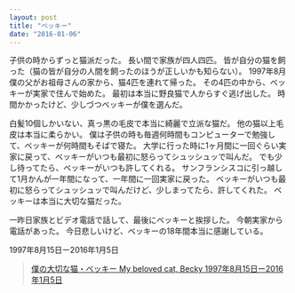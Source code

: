 ```yaml
---
layout: post
title: "ベッキー"
date: "2016-01-06"
---
```

子供の時からずっと猫派だった。
長い間で家族が四人四匹。
皆が自分の猫を飼った（猫の皆が自分の人間を飼ったのほうが正しいかも知らない）。
1997年8月僕の父がお祖母さんの家から、猫4匹を連れて帰った。
その4匹の中から、ベッキーが実家で住んで始めた。
最初は本当に野良猫で人からすぐ逃げ出した。
時間かかったけど、少しづつベッキーが僕を選んだ。

白髪10個しかいない、真っ黒の毛皮で本当に綺麗で立派な猫だ。
他の猫以上毛皮は本当に柔らかい。
僕は子供の時も毎週何時間もコンピューターで勉強して、ベッキーが何時間もそばで寝た。
大学に行った時に1ヶ月間に一回ぐらい実家に戻って、ベッキーがいつも最初に怒らってシュッシュッで叫んだ。
でも少し待ってたら、ベッキーがいつも許してくれる。
サンフランシスコに引っ越して1月かんが一年間になって、一年間に一回実家に戻った。
ベッキーがいつも最初に怒らってシュッシュッで叫んだけど、少しまってたら、許してくれた。
ベッキーは本当に大切な猫だった。

一昨日家族とビデオ電話で話して、最後にベッキーと挨拶した。
今朝実家から電話があった。
今日悲しいけど、ベッキーの18年間本当に感謝している。

1997年8月15日ー2016年1月5日

<blockquote class="instagram-media" data-instgrm-captioned data-instgrm-version="6">
    <a href="https://www.instagram.com/p/BAM5oDzmcuO/"  target="_blank">僕の大切な猫・ベッキー My beloved cat, Becky 1997年8月15日ー2016年1月5日</a>
</blockquote>
<script async defer src="//platform.instagram.com/en_US/embeds.js"></script>
